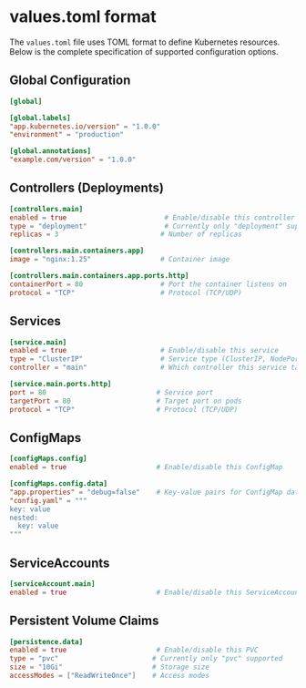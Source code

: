 # values.toml format

The `values.toml` file uses TOML format to define Kubernetes resources. Below is the complete specification of supported configuration options.

## Global Configuration

```toml
[global]

[global.labels]
"app.kubernetes.io/version" = "1.0.0"
"environment" = "production"

[global.annotations]
"example.com/version" = "1.0.0"
```

## Controllers (Deployments)

```toml
[controllers.main]
enabled = true                        # Enable/disable this controller
type = "deployment"                   # Currently only "deployment" supported
replicas = 3                         # Number of replicas

[controllers.main.containers.app]
image = "nginx:1.25"                 # Container image

[controllers.main.containers.app.ports.http]
containerPort = 80                   # Port the container listens on
protocol = "TCP"                     # Protocol (TCP/UDP)
```

## Services

```toml
[service.main]
enabled = true                       # Enable/disable this service
type = "ClusterIP"                   # Service type (ClusterIP, NodePort, LoadBalancer)
controller = "main"                  # Which controller this service targets

[service.main.ports.http]
port = 80                           # Service port
targetPort = 80                     # Target port on pods
protocol = "TCP"                    # Protocol (TCP/UDP)
```

## ConfigMaps

```toml
[configMaps.config]
enabled = true                      # Enable/disable this ConfigMap

[configMaps.config.data]
"app.properties" = "debug=false"    # Key-value pairs for ConfigMap data
"config.yaml" = """
key: value
nested:
  key: value
"""
```

## ServiceAccounts

```toml
[serviceAccount.main]
enabled = true                      # Enable/disable this ServiceAccount
```

## Persistent Volume Claims

```toml
[persistence.data]
enabled = true                      # Enable/disable this PVC
type = "pvc"                       # Currently only "pvc" supported
size = "10Gi"                      # Storage size
accessModes = ["ReadWriteOnce"]    # Access modes
```
